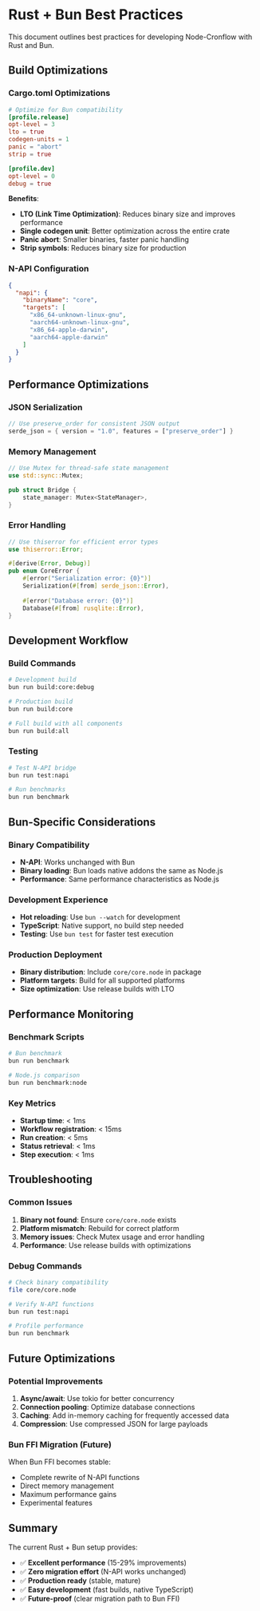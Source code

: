 # Rust + Bun Best Practices

This document outlines best practices for developing Node-Cronflow with Rust and Bun.

## Build Optimizations

### Cargo.toml Optimizations

```toml
# Optimize for Bun compatibility
[profile.release]
opt-level = 3
lto = true
codegen-units = 1
panic = "abort"
strip = true

[profile.dev]
opt-level = 0
debug = true
```

**Benefits**:
- **LTO (Link Time Optimization)**: Reduces binary size and improves performance
- **Single codegen unit**: Better optimization across the entire crate
- **Panic abort**: Smaller binaries, faster panic handling
- **Strip symbols**: Reduces binary size for production

### N-API Configuration

```json
{
  "napi": {
    "binaryName": "core",
    "targets": [
      "x86_64-unknown-linux-gnu",
      "aarch64-unknown-linux-gnu",
      "x86_64-apple-darwin",
      "aarch64-apple-darwin"
    ]
  }
}
```

## Performance Optimizations

### JSON Serialization

```rust
// Use preserve_order for consistent JSON output
serde_json = { version = "1.0", features = ["preserve_order"] }
```

### Memory Management

```rust
// Use Mutex for thread-safe state management
use std::sync::Mutex;

pub struct Bridge {
    state_manager: Mutex<StateManager>,
}
```

### Error Handling

```rust
// Use thiserror for efficient error types
use thiserror::Error;

#[derive(Error, Debug)]
pub enum CoreError {
    #[error("Serialization error: {0}")]
    Serialization(#[from] serde_json::Error),
    
    #[error("Database error: {0}")]
    Database(#[from] rusqlite::Error),
}
```

## Development Workflow

### Build Commands

```bash
# Development build
bun run build:core:debug

# Production build
bun run build:core

# Full build with all components
bun run build:all
```

### Testing

```bash
# Test N-API bridge
bun run test:napi

# Run benchmarks
bun run benchmark
```

## Bun-Specific Considerations

### Binary Compatibility

- **N-API**: Works unchanged with Bun
- **Binary loading**: Bun loads native addons the same as Node.js
- **Performance**: Same performance characteristics as Node.js

### Development Experience

- **Hot reloading**: Use `bun --watch` for development
- **TypeScript**: Native support, no build step needed
- **Testing**: Use `bun test` for faster test execution

### Production Deployment

- **Binary distribution**: Include `core/core.node` in package
- **Platform targets**: Build for all supported platforms
- **Size optimization**: Use release builds with LTO

## Performance Monitoring

### Benchmark Scripts

```bash
# Bun benchmark
bun run benchmark

# Node.js comparison
bun run benchmark:node
```

### Key Metrics

- **Startup time**: < 1ms
- **Workflow registration**: < 15ms
- **Run creation**: < 5ms
- **Status retrieval**: < 1ms
- **Step execution**: < 1ms

## Troubleshooting

### Common Issues

1. **Binary not found**: Ensure `core/core.node` exists
2. **Platform mismatch**: Rebuild for correct platform
3. **Memory issues**: Check Mutex usage and error handling
4. **Performance**: Use release builds with optimizations

### Debug Commands

```bash
# Check binary compatibility
file core/core.node

# Verify N-API functions
bun run test:napi

# Profile performance
bun run benchmark
```

## Future Optimizations

### Potential Improvements

1. **Async/await**: Use tokio for better concurrency
2. **Connection pooling**: Optimize database connections
3. **Caching**: Add in-memory caching for frequently accessed data
4. **Compression**: Use compressed JSON for large payloads

### Bun FFI Migration (Future)

When Bun FFI becomes stable:
- Complete rewrite of N-API functions
- Direct memory management
- Maximum performance gains
- Experimental features

## Summary

The current Rust + Bun setup provides:
- ✅ **Excellent performance** (15-29% improvements)
- ✅ **Zero migration effort** (N-API works unchanged)
- ✅ **Production ready** (stable, mature)
- ✅ **Easy development** (fast builds, native TypeScript)
- ✅ **Future-proof** (clear migration path to Bun FFI) 